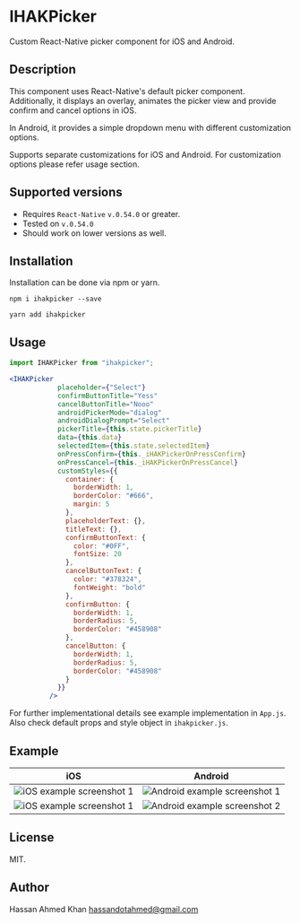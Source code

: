 # IHAKPicker
Custom React-Native picker component for iOS and Android.

## Description
This component uses React-Native's default picker component. 
Additionally, it displays an overlay, animates the picker view and provide confirm and cancel options in iOS. 

In Android, it provides a simple dropdown menu with different customization options.

Supports separate customizations for iOS and Android. For customization options please refer usage section.

## Supported versions
- Requires ```React-Native``` ```v.0.54.0``` or greater.
- Tested on ```v.0.54.0```
- Should work on lower versions as well.

## Installation
Installation can be done via npm or yarn.

```shell
npm i ihakpicker --save
```

```shell
yarn add ihakpicker
```

## Usage
```js
import IHAKPicker from "ihakpicker";
```

```jsx
<IHAKPicker
            placeholder={"Select"}
            confirmButtonTitle="Yess"
            cancelButtonTitle="Nooo"
            androidPickerMode="dialog"
            androidDialogPrompt="Select"
            pickerTitle={this.state.pickerTitle}
            data={this.data}
            selectedItem={this.state.selectedItem}
            onPressConfirm={this._iHAKPickerOnPressConfirm}
            onPressCancel={this._iHAKPickerOnPressCancel}
            customStyles={{
              container: {
                borderWidth: 1,
                borderColor: "#666",
                margin: 5
              },
              placeholderText: {},
              titleText: {},
              confirmButtonText: {
                color: "#0FF",
                fontSize: 20
              },
              cancelButtonText: {
                color: "#378324",
                fontWeight: "bold"
              },
              confirmButton: {
                borderWidth: 1,
                borderRadius: 5,
                borderColor: "#458908"
              },
              cancelButton: {
                borderWidth: 1,
                borderRadius: 5,
                borderColor: "#458908"
              }
            }}
          />
```

For further implementational details see example implementation in ```App.js```. Also check default props and style object in 
```ihakpicker.js```.

## Example

| iOS | Android |
|---|---|
| ![iOS example screenshot 1](https://raw.githubusercontent.com/ihak/IHAKPicker/master/ios_1.png) | ![Android example screenshot 1](https://raw.githubusercontent.com/ihak/IHAKPicker/master/android_1.png) |
|![iOS example screenshot 1](https://raw.githubusercontent.com/ihak/IHAKPicker/master/ios_2.png) | ![Android example screenshot 2](https://raw.githubusercontent.com/ihak/IHAKPicker/master/android_2.png) |

## License
MIT.

## Author
Hassan Ahmed Khan <hassandotahmed@gmail.com>
